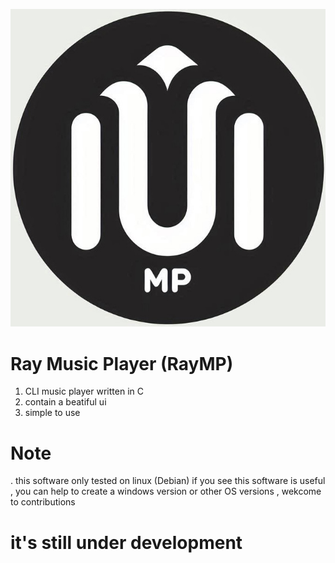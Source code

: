 <p align="center">
  <img src="./assets/logo.jpg" />
</p>

# Ray Music Player (RayMP)
1. CLI music player written in C
2. contain a beatiful ui 
3. simple to use

# Note 
. this software only tested on linux (Debian) if you see this software is useful , you can help to create a windows version or other OS versions , wekcome to contributions 

# it's still under development
